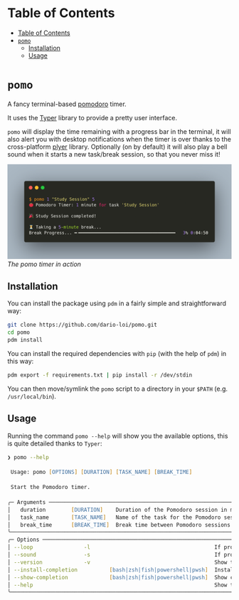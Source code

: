 
Table of Contents
=================

- [Table of Contents](#table-of-contents)
- [`pomo`](#pomo)
  - [Installation](#installation)
  - [Usage](#usage)

<!-- Created by https://github.com/ekalinin/github-markdown-toc -->

# `pomo`

A fancy terminal-based [pomodoro](https://en.wikipedia.org/wiki/Pomodoro_Technique) timer.

It uses the [Typer](https://typer.tiangolo.com/) library to provide a pretty user interface.

`pomo` will display the time remaining with a progress bar in the terminal, it will also
alert you with desktop notifications when the timer is over thanks to the cross-platform
[plyer](https://plyer.readthedocs.io/en/latest/) library. Optionally (on by default) it will
also play a bell sound when it starts a new task/break session, so that you never miss it!

![pomo](carbon.png)
*The pomo timer in action*

## Installation

You can install the package using `pdm` in a fairly simple and straightforward way:

```bash
git clone https://github.com/dario-loi/pomo.git
cd pomo
pdm install
```

You can install the required dependencies with `pip` (with the help of `pdm`) in this way:

```bash
pdm export -f requirements.txt | pip install -r /dev/stdin
```

You can then move/symlink the `pomo` script to a directory in your `$PATH` (e.g. `/usr/local/bin`).

## Usage

Running the command `pomo --help` will show you the available options, this is quite detailed thanks to `Typer`:

```zsh
❯ pomo --help
                                                                                                                                                                                    
 Usage: pomo [OPTIONS] [DURATION] [TASK_NAME] [BREAK_TIME]                                                                                                                          
                                                                                                                                                                                    
 Start the Pomodoro timer.                                                                                                                                                          
                                                                                                                                                                                    
╭─ Arguments ──────────────────────────────────────────────────────────────────────────────────────────────────────────────────────────────────────────────────────────────────────╮
│   duration        [DURATION]    Duration of the Pomodoro session in minutes. [default: 25]                                                                                       │
│   task_name       [TASK_NAME]   Name of the task for the Pomodoro session. [default: Pomodoro]                                                                                   │
│   break_time      [BREAK_TIME]  Break time between Pomodoro sessions in minutes. [default: 5]                                                                                    │
╰──────────────────────────────────────────────────────────────────────────────────────────────────────────────────────────────────────────────────────────────────────────────────╯
╭─ Options ────────────────────────────────────────────────────────────────────────────────────────────────────────────────────────────────────────────────────────────────────────╮
│ --loop                -l                                       If provided, restart the Pomodoro timer automatically after each session.                                         │
│ --sound               -s                                       If provided, plays a bell sound on the start of every task/break session. [default: True]                         │
│ --version             -v                                       Show the version and exit.                                                                                        │
│ --install-completion          [bash|zsh|fish|powershell|pwsh]  Install completion for the specified shell. [default: None]                                                       │
│ --show-completion             [bash|zsh|fish|powershell|pwsh]  Show completion for the specified shell, to copy it or customize the installation. [default: None]                │
│ --help                                                         Show this message and exit.                                                                                       │
╰──────────────────────────────────────────────────────────────────────────────────────────────────────────────────────────────────────────────────────────────────────────────────╯
```